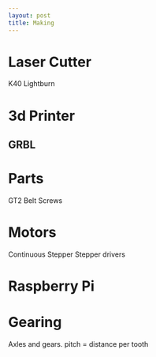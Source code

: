 ```yaml
---
layout: post
title: Making
---
```


# Laser Cutter

K40
Lightburn

# 3d Printer

## GRBL

# Parts

GT2 Belt
Screws

# Motors

Continuous
Stepper
Stepper drivers

# Raspberry Pi

# Gearing

Axles and gears.
pitch = distance per tooth
